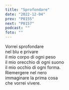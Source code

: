 ```yaml
---
title: "Sprofondare"
date: "2022-12-04"
prev: "P0155"
next: "P0157"
podcast: ""
foto: ""
---
```


Vorrei sprofondare  
nel blu e privare  
il mio corpo di ogni peso  
il mio orecchio di ogni suono  
il mio occhio di ogni forma.  
Riemergere nel nero  
immaginare la prima cosa  
che vorrei vivere.
